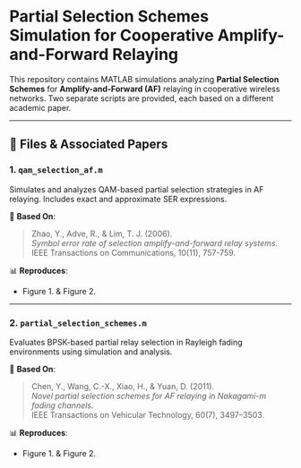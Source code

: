 # Partial Selection Schemes Simulation for Cooperative Amplify-and-Forward Relaying

This repository contains MATLAB simulations analyzing **Partial Selection Schemes** for **Amplify-and-Forward (AF)** relaying in cooperative wireless networks. Two separate scripts are provided, each based on a different academic paper.

---

## 📂 Files & Associated Papers

### 1. `qam_selection_af.m`

Simulates and analyzes QAM-based partial selection strategies in AF relaying. Includes exact and approximate SER expressions.

📄 **Based On**:  
> Zhao, Y., Adve, R., & Lim, T. J. (2006).  
> *Symbol error rate of selection amplify-and-forward relay systems.*  
> IEEE Transactions on Communications, 10(11), 757-759.  

📊 **Reproduces**:
- Figure 1. & Figure 2.

---

### 2. `partial_selection_schemes.m`

Evaluates BPSK-based partial relay selection in Rayleigh fading environments using simulation and analysis.

📄 **Based On**:  
> Chen, Y., Wang, C.-X., Xiao, H., & Yuan, D. (2011).  
> *Novel partial selection schemes for AF relaying in Nakagami-m fading channels.*  
> IEEE Transactions on Vehicular Technology, 60(7), 3497–3503.  

📊 **Reproduces**:
- Figure 1. & Figure 2.
